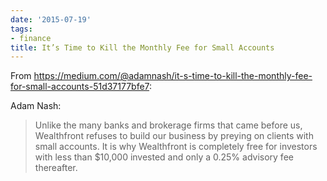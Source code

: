 ```yaml
---
date: '2015-07-19'
tags:
- finance
title: It’s Time to Kill the Monthly Fee for Small Accounts
---
```


From https://medium.com/@adamnash/it-s-time-to-kill-the-monthly-fee-for-small-accounts-51d37177bfe7:

Adam Nash:

>Unlike the many banks and brokerage firms that came before us, Wealthfront refuses to build our business by preying on clients with small accounts. It is why Wealthfront is completely free for investors with less than $10,000 invested and only a 0.25% advisory fee thereafter.
